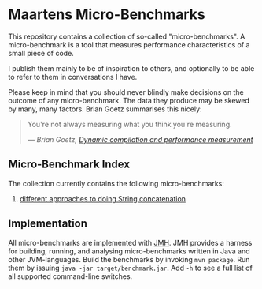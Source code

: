 # Maartens Micro-Benchmarks

This repository contains a collection of so-called "micro-benchmarks".
A micro-benchmark is a tool that measures performance characteristics of a small piece of code.

I publish them mainly to be of inspiration to others, and optionally to be able to refer to them in conversations I have.

Please keep in mind that you should never blindly make decisions on the outcome of any micro-benchmark.
The data they produce may be skewed by many, many factors.
Brian Goetz summarises this nicely:

> You're not always measuring what you think you're measuring. 
>
> &mdash; <cite>Brian Goetz, [Dynamic compilation and performance measurement](https://www.ibm.com/developerworks/java/library/j-jtp12214/)</cite>

## Micro-Benchmark Index

The collection currently contains the following micro-benchmarks:

1. [different approaches to doing String concatenation](src/main/java/it/mulders/junk/StringFormatting.java)

## Implementation

All micro-benchmarks are implemented with [JMH](https://openjdk.java.net/projects/code-tools/jmh/).
JMH provides a harness for building, running, and analysing micro-benchmarks written in Java and other JVM-languages.
Build the benchmarks by invoking `mvn package`.
Run them by issuing `java -jar target/benchmark.jar`.
Add `-h` to see a full list of all supported command-line switches.

